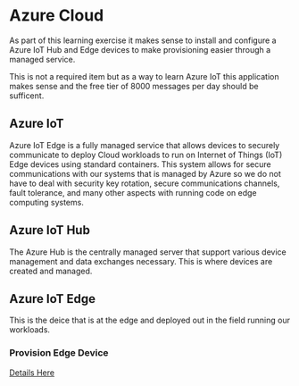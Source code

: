 # Azure Cloud 

As part of this learning exercise it makes sense to install and configure a Azure IoT Hub and Edge devices to make provisioning easier through a managed service.

This is not a required item but as a way to learn Azure IoT this application makes sense and the free tier of 8000 messages per day should be sufficent. 

## Azure IoT 

Azure IoT Edge is a fully managed service that allows devices to securely communicate to deploy Cloud workloads to run on Internet of Things (IoT) Edge devices using standard containers.  This system allows for secure communications with our systems that is managed by Azure so we do not have to deal with security key rotation, secure communications channels, fault tolerance, and many other aspects with running code on edge computing systems.

## Azure IoT Hub

The Azure Hub is the centrally managed server that support various device management and data exchanges necessary.  This is where devices are created and managed.

## Azure IoT Edge

This is the deice that is at the edge and deployed out in the field running our workloads.

### Provision Edge Device
[Details Here](https://learn.microsoft.com/en-us/azure/iot-edge/how-to-provision-single-device-linux-symmetric?view=iotedge-1.4&tabs=azure-portal%2Cubuntu)


